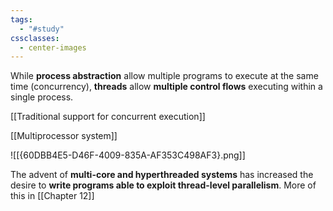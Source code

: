```yaml
---
tags:
  - "#study"
cssclasses:
  - center-images
---
```

While **process abstraction** allow multiple programs to execute at the same time (concurrency), **threads** allow **multiple control flows** executing within a single process. 

[[Traditional support for concurrent execution]]

[[Multiprocessor system]]

![[{60DBB4E5-D46F-4009-835A-AF353C498AF3}.png]]

The advent of **multi-core and hyperthreaded systems** has increased the desire to **write programs able to exploit thread-level parallelism**. More of this in [[Chapter 12]]